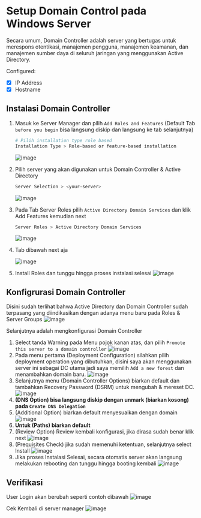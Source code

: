 # Setup Domain Control pada Windows Server
Secara umum, Domain Controller adalah server yang bertugas untuk merespons otentikasi, manajemen pengguna, manajemen keamanan, dan manajemen sumber daya di seluruh jaringan yang menggunakan Active Directory.

Configured:
- [x] IP Address
- [x] Hostname
## Instalasi Domain Controller
1. Masuk ke Server Manager dan pilih `Add Roles and Features` (Default Tab `before you begin` bisa langsung diskip dan langsung ke tab selanjutnya)
   ```bash
   # Pilih installation type role based
   Installation Type > Role-based or feature-based installation
   ```
   ![image](https://github.com/diotriandika/learn-networking/assets/109568349/3829c5d8-0d26-4a3b-bc2e-e8d61b0b1953)

2. Pilih server yang akan digunakan untuk Domain Controller & Active Directory
   ```bash
   Server Selection > <your-server>
   ```
   ![image](https://github.com/diotriandika/learn-networking/assets/109568349/caeddd4d-4c7d-461d-9e19-2de921035809)

3. Pada Tab Server Roles pilih `Active Directory Domain Services` dan klik Add Features kemudian next
   ```bash
   Server Roles > Active Directory Domain Services
   ```
   ![image](https://github.com/diotriandika/learn-networking/assets/109568349/dcdff4ea-c27f-417f-a7ed-ab436bb19aef)

4. Tab dibawah next aja
   
   ![image](https://github.com/diotriandika/learn-networking/assets/109568349/ffad3e72-1e18-48ae-a3d7-2808c90d9729)

6. Install Roles dan tunggu hingga proses instalasi selesai
   ![image](https://github.com/diotriandika/learn-networking/assets/109568349/a310d10f-81d4-4dbf-8e65-bc269982cda6)
## Konfigrurasi Domain Controller
Disini sudah terlihat bahwa Active Directory dan Domain Controller sudah terpasang yang diindikasikan dengan adanya menu baru pada Roles & Server Groups
![image](https://github.com/diotriandika/learn-networking/assets/109568349/01fa0170-6b30-4c6e-93c7-c5aac59a6f77)

Selanjutnya adalah mengkonfigurasi Domain Controller
1. Select tanda Warning pada Menu pojok kanan atas, dan pilih `Promote this server to a domain controller`
   ![image](https://github.com/diotriandika/learn-networking/assets/109568349/fffb89a2-3269-471e-967c-d4a434edd931)
2. Pada menu pertama (Deployment Configuration) silahkan pilih deployment operation yang dibutuhkan, disini saya akan menggunakan server ini sebagai DC utama jadi saya memilih `Add a new forest` dan menambahkan domain baru.
   ![image](https://github.com/diotriandika/learn-networking/assets/109568349/ebe23302-41a0-4ea9-866c-e3c5033b8471)
3. Selanjutnya menu (Domain Controller Options) biarkan default dan tambahkan Recovery Password (DSRM) untuk mengubah & mereset DC.
   ![image](https://github.com/diotriandika/learn-networking/assets/109568349/ad250bf6-8f29-46b6-b501-b360b914af61)
4. **(DNS Option) bisa langsung diskip dengan unmark (biarkan kosong) pada `Create DNS Delegation`**
5. (Additional Option) biarkan default menyesuaikan dengan domain
   ![image](https://github.com/diotriandika/learn-networking/assets/109568349/d1bf6f8a-3154-4140-a150-2f99b6eed7d8)
6. **Untuk (Paths) biarkan default**
7. (Review Option) Review kembali konfigurasi, jika dirasa sudah benar klik next
   ![image](https://github.com/diotriandika/learn-networking/assets/109568349/702e349d-f7cb-4f4e-8fc6-aee7c2c818c2)
8. (Prequisites Check) jika sudah memenuhi ketentuan, selanjutnya select Install
   ![image](https://github.com/diotriandika/learn-networking/assets/109568349/44f81449-9d02-4fb6-bcd0-5f3ac7942871)
9. Jika proses Instalasi Selesai, secara otomatis server akan langsung melakukan rebooting dan tunggu hingga booting kembali
    ![image](https://github.com/diotriandika/learn-networking/assets/109568349/e88a01f4-6781-4cd4-a5b9-3dd693abda15)
## Verifikasi
User Login akan berubah seperti contoh dibawah
![image](https://github.com/diotriandika/learn-networking/assets/109568349/5968a7cb-3079-4c75-b9c2-f6daf0be7793)

Cek Kembali di server manager
![image](https://github.com/diotriandika/learn-networking/assets/109568349/8ff5b27e-808a-4d4e-a9f2-151471dbfaf8)


   




